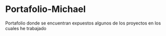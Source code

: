 # Portafolio-Michael
Portafolio donde se encuentran expuestos algunos de los proyectos en los cuales he trabajado
